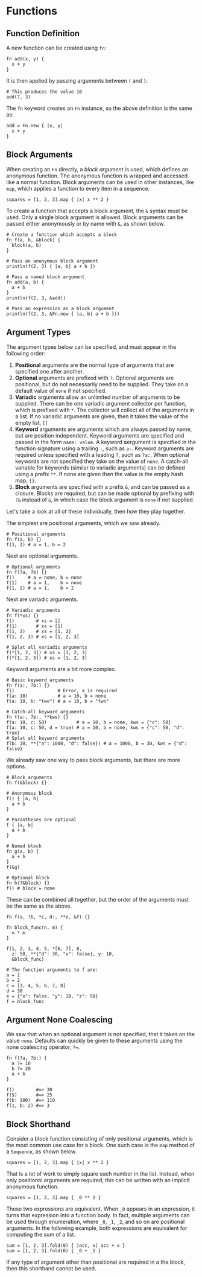 # Functions

## Function Definition

A new function can be created using `fn`:

```kaki
fn add(x, y) {
  x + y
}
```

It is then applied by passing arguments between `(` and `)`:

```kaki
# This produces the value 10
add(7, 3)
```

The `fn` keyword creates an `Fn` instance, so the above definition is the
same as:

```kaki
add = Fn.new { |x, y|
  x + y
}
```

## Block Arguments

When creating an `Fn` directly, a _block argument_ is used, which defines an
anonymous function. The anonymous function is wrapped and accessed like a
normal function. Block arguments can be used in other instances, like `map`,
which applies a function to every item in a sequence.

```kaki
squares = [1, 2, 3].map { |x| x ** 2 }
```

To create a function that accepts a block argument, the `&` syntax must be
used. Only a single block argument is allowed. Block arguments can be passed
either anonymously or by name with `&`, as shown below.

```kaki
# Create a function which accepts a block
fn f(a, b, &block) {
  block(a, b)
}

# Pass an anonymous block argument
println(f(2, 3) { |a, b| a + b })

# Pass a named block argument
fn add(a, b) {
  a + b
}
println(f(2, 3, &add))

# Pass an expression as a block argument
println(f(2, 3, &Fn.new { |a, b| a + b }))
```

## Argument Types

The argument types below can be specified, and must appear in the following
order:

1.  **Positional** arguments are the normal type of arguments that are
    specified one after another.
2.  **Optional** arguments are prefixed with `?`. Optional arguments are
    positional, but do not necessarily need to be supplied. They take on a
    default value of `none` if not specified.
3.  **Variadic** arguments allow an unlimited number of arguments to be
    supplied. There can be one variadic argument collector per function, which
    is prefixed with `*`. The collector will collect all of the arguments in a
    list. If no variadic arguments are given, then it takes the value of the
    empty list, `[]`
4.  **Keyword** arguments are arguments which are always passed by name, but
    are position independent. Keyword arguments are specified and passed in the
    form `name: value`. A keyword aergument is specified in the function
    signature using a trailing `:`, such as `a:`. Keyword arguments are
    required unless specified with a leading `?`, such as `?a:`. When optional
    keywords are not specified they take on the value of `none`. A catch-all
    variable for keywords (similar to variadic arguments) can be defined using
    a prefix `**`. If none are given then the value is the empty hash map,
    `{}`.
5.  **Block** arguments are specified with a prefix `&`, and can be passed as a
    closure. Blocks are required, but can be made optional by prefixing with
    `?&` instead of `&`, in which case the block argument is `none` if not
    supplied.

Let's take a look at all of these individually, then how they play together.

The simplest are positional arguments, which we saw already.

```kaki
# Positional arguments
fn f(a, b) {}
f(1, 2) # a = 1, b = 2
```

Next are optional arguments.

```kaki
# Optional arguments
fn f(?a, ?b) {}
f()     # a = none, b = none
f(1)    # a = 1,    b = none
f(1, 2) # a = 1,    b = 2
```

Next are variadic arguments.

```kaki
# Variadic arguments
fn f(*xs) {}
f()        # xs = []
f(1)       # xs = [1]
f(1, 2)    # xs = [1, 2]
f(1, 2, 3) # xs = [1, 2, 3]

# Splat all variadic arguments
f(*[1, 2, 3]) # xs = [1, 2, 3]
f(*[1, 2, 3]) # xs = [1, 2, 3]
```

Keyword arguments are a bit more complex.

```kaki
# Basic keyword arguments
fn f(a:, ?b:) {}
f()                # Error, a is required
f(a: 10)           # a = 10, b = none
f(a: 10, b: "two") # a = 10, b = "two"

# Catch-all keyword arguments
fn f(a:, ?b:, **kws) {}
f(a: 10, c: 50)           # a = 10, b = none, kws = {"c": 50}
f(a: 10, c: 50, d = true) # a = 10, b = none, kws = {"c": 50, "d": true}
# Splat all keyword arguments
f(b: 30, **{"a": 1000, "d": false}) # a = 1000, b = 30, kws = {"d": false}
```

We already saw one way to pass block arguments, but there are more options.

```kaki
# Block arguments
fn f(&block) {}

# Anonymous block
f() { |a, b|
  a + b
}

# Parantheses are optional
f { |a, b|
  a + b
}

# Named block
fn g(a, b) {
  a + b
}
f(&g)

# Optional block
fn h(?&block) {}
f() # block = none
```

These can be combined all together, but the order of the arguments must be the
same as the above.

```kaki
fn f(a, ?b, *c, d:, **e, &f) {}

fn block_func(n, m) {
  n * m
}

f(1, 2, 3, 4, 5, *[6, 7], 8,
  z: 50, **{"d": 30, "x": false}, y: 10,
  &block_func)

# The function arguments to f are:
a = 1
b = 2
c = [3, 4, 5, 6, 7, 8]
d = 30
e = {"x": false, "y": 10, "z": 50}
f = block_func
```

## Argument None Coalescing

We saw that when an optional argument is not specified, that it takes on the
value `none`. Defaults can quickly be given to these arguments using the none
coalescing operator, `?=`.

```kaki
fn f(?a, ?b:) {
  a ?= 10
  b ?= 20
  a + b
}

f()        #=> 30
f(5)       #=> 25
f(b: 100)  #=> 110
f(1, b: 2) #=> 3
```

## Block Shorthand

Consider a block function consisting of only positional arguments, which is the
most common use case for a block. One such case is the `map` method of a
`Sequence`, as shown below.

```kaki
squares = [1, 2, 3].map { |x| x ** 2 }
```

That is a lot of work to simply square each number in the list. Instead, when
only positional arguments are required, this can be written with an implicit
anonymous function.

```kaki
squares = [1, 2, 3].map { _0 ** 2 }
```

These two expressions are equivalent. When `_0` appears in an expression, it
turns that expression into a function body. In fact, multiple arguments can be
used through enumeration, where `_0`, `_1`, `_2`, and so on are positional
arguments. In the following example, both expressions are equivalent for
computing the sum of a list.

```kaki
sum = [1, 2, 3].fold(0) { |acc, x| acc + x }
sum = [1, 2, 3].fold(0) { _0 + _1 }
```

If any type of argument other than positional are required in a the block, then
this shorthand cannot be used.
